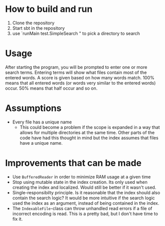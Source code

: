 # How to build and run
1. Clone the repository
2. Start sbt in the repository
3. use `runMain test.SimpleSearch <directory>" to pick a directory to search

# Usage
After starting the program, you will be prompted to enter one or more search terms. Entering terms will show what files contain most of the entered words. A score is given based on how many words match. 100% means that all entered words (or words very similar to the entered words) occur. 50% means that half occur and so on.

# Assumptions
* Every file has a unique name
    * This could become a problem if the scope is expanded in a way that allows for multiple directories at the same time. Other parts of the code have had this thought in mind but the index assumes that files have a unique name.

# Improvements that can be made
* Use `BufferedReader` in order to minimize RAM usage at a given time 
* Stop using mutable state in the index creation. Its only used when creating the index and localized. Would still be better if it wasn't used.
* Single-responsibilty principle. Is it reasonable that the index should also contain the search logic? It would be more intuitive if the search logic used the index as an argument, instead of being contained in the index.
* The `IndexableFile`-class can throw unhandled read errors if a file of incorrect encoding is read. This is a pretty bad, but I don't have time to fix it.
